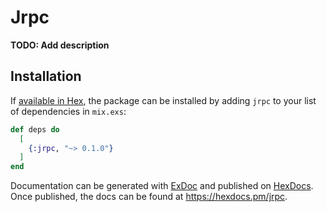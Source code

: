 # Jrpc

**TODO: Add description**

## Installation

If [available in Hex](https://hex.pm/docs/publish), the package can be installed
by adding `jrpc` to your list of dependencies in `mix.exs`:

```elixir
def deps do
  [
    {:jrpc, "~> 0.1.0"}
  ]
end
```

Documentation can be generated with [ExDoc](https://github.com/elixir-lang/ex_doc)
and published on [HexDocs](https://hexdocs.pm). Once published, the docs can
be found at <https://hexdocs.pm/jrpc>.

